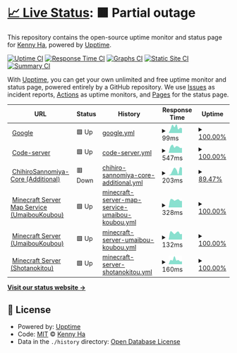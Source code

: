 # [📈 Live Status](https://up.kinokonoko.io): <!--live status--> **🟧 Partial outage**

This repository contains the open-source uptime monitor and status page for [Kenny Ha](kinokonoko.io), powered by [Upptime](https://github.com/upptime/upptime).

[![Uptime CI](https://github.com/altkennyh2l/upptime/workflows/Uptime%20CI/badge.svg)](https://github.com/altkennyh2l/upptime/actions?query=workflow%3A%22Uptime+CI%22)
[![Response Time CI](https://github.com/altkennyh2l/upptime/workflows/Response%20Time%20CI/badge.svg)](https://github.com/altkennyh2l/upptime/actions?query=workflow%3A%22Response+Time+CI%22)
[![Graphs CI](https://github.com/altkennyh2l/upptime/workflows/Graphs%20CI/badge.svg)](https://github.com/altkennyh2l/upptime/actions?query=workflow%3A%22Graphs+CI%22)
[![Static Site CI](https://github.com/altkennyh2l/upptime/workflows/Static%20Site%20CI/badge.svg)](https://github.com/altkennyh2l/upptime/actions?query=workflow%3A%22Static+Site+CI%22)
[![Summary CI](https://github.com/altkennyh2l/upptime/workflows/Summary%20CI/badge.svg)](https://github.com/altkennyh2l/upptime/actions?query=workflow%3A%22Summary+CI%22)

With [Upptime](https://upptime.js.org), you can get your own unlimited and free uptime monitor and status page, powered entirely by a GitHub repository. We use [Issues](https://github.com/altkennyh2l/upptime/issues) as incident reports, [Actions](https://github.com/altkennyh2l/upptime/actions) as uptime monitors, and [Pages](https://up.kinokonoko.io) for the status page.

<!--start: status pages-->
<!-- This summary is generated by Upptime (https://github.com/upptime/upptime) -->
<!-- Do not edit this manually, your changes will be overwritten -->
<!-- prettier-ignore -->
| URL | Status | History | Response Time | Uptime |
| --- | ------ | ------- | ------------- | ------ |
| <img alt="" src="https://favicons.githubusercontent.com/www.google.com" height="13"> [Google](https://www.google.com) | 🟩 Up | [google.yml](https://github.com/altkennyh2l/upptime/commits/HEAD/history/google.yml) | <details><summary><img alt="Response time graph" src="./graphs/google/response-time-week.png" height="20"> 99ms</summary><br><a href="https://up.kinokonoko.io/history/google"><img alt="Response time 123" src="https://img.shields.io/endpoint?url=https%3A%2F%2Fraw.githubusercontent.com%2Faltkennyh2l%2Fupptime%2FHEAD%2Fapi%2Fgoogle%2Fresponse-time.json"></a><br><a href="https://up.kinokonoko.io/history/google"><img alt="24-hour response time 127" src="https://img.shields.io/endpoint?url=https%3A%2F%2Fraw.githubusercontent.com%2Faltkennyh2l%2Fupptime%2FHEAD%2Fapi%2Fgoogle%2Fresponse-time-day.json"></a><br><a href="https://up.kinokonoko.io/history/google"><img alt="7-day response time 99" src="https://img.shields.io/endpoint?url=https%3A%2F%2Fraw.githubusercontent.com%2Faltkennyh2l%2Fupptime%2FHEAD%2Fapi%2Fgoogle%2Fresponse-time-week.json"></a><br><a href="https://up.kinokonoko.io/history/google"><img alt="30-day response time 114" src="https://img.shields.io/endpoint?url=https%3A%2F%2Fraw.githubusercontent.com%2Faltkennyh2l%2Fupptime%2FHEAD%2Fapi%2Fgoogle%2Fresponse-time-month.json"></a><br><a href="https://up.kinokonoko.io/history/google"><img alt="1-year response time 123" src="https://img.shields.io/endpoint?url=https%3A%2F%2Fraw.githubusercontent.com%2Faltkennyh2l%2Fupptime%2FHEAD%2Fapi%2Fgoogle%2Fresponse-time-year.json"></a></details> | <details><summary><a href="https://up.kinokonoko.io/history/google">100.00%</a></summary><a href="https://up.kinokonoko.io/history/google"><img alt="All-time uptime 100.00%" src="https://img.shields.io/endpoint?url=https%3A%2F%2Fraw.githubusercontent.com%2Faltkennyh2l%2Fupptime%2FHEAD%2Fapi%2Fgoogle%2Fuptime.json"></a><br><a href="https://up.kinokonoko.io/history/google"><img alt="24-hour uptime 100.00%" src="https://img.shields.io/endpoint?url=https%3A%2F%2Fraw.githubusercontent.com%2Faltkennyh2l%2Fupptime%2FHEAD%2Fapi%2Fgoogle%2Fuptime-day.json"></a><br><a href="https://up.kinokonoko.io/history/google"><img alt="7-day uptime 100.00%" src="https://img.shields.io/endpoint?url=https%3A%2F%2Fraw.githubusercontent.com%2Faltkennyh2l%2Fupptime%2FHEAD%2Fapi%2Fgoogle%2Fuptime-week.json"></a><br><a href="https://up.kinokonoko.io/history/google"><img alt="30-day uptime 100.00%" src="https://img.shields.io/endpoint?url=https%3A%2F%2Fraw.githubusercontent.com%2Faltkennyh2l%2Fupptime%2FHEAD%2Fapi%2Fgoogle%2Fuptime-month.json"></a><br><a href="https://up.kinokonoko.io/history/google"><img alt="1-year uptime 100.00%" src="https://img.shields.io/endpoint?url=https%3A%2F%2Fraw.githubusercontent.com%2Faltkennyh2l%2Fupptime%2FHEAD%2Fapi%2Fgoogle%2Fuptime-year.json"></a></details>
| <img alt="" src="https://favicons.githubusercontent.com/code.kinokonoko.io" height="13"> [Code-server](https://code.kinokonoko.io) | 🟩 Up | [code-server.yml](https://github.com/altkennyh2l/upptime/commits/HEAD/history/code-server.yml) | <details><summary><img alt="Response time graph" src="./graphs/code-server/response-time-week.png" height="20"> 547ms</summary><br><a href="https://up.kinokonoko.io/history/code-server"><img alt="Response time 567" src="https://img.shields.io/endpoint?url=https%3A%2F%2Fraw.githubusercontent.com%2Faltkennyh2l%2Fupptime%2FHEAD%2Fapi%2Fcode-server%2Fresponse-time.json"></a><br><a href="https://up.kinokonoko.io/history/code-server"><img alt="24-hour response time 625" src="https://img.shields.io/endpoint?url=https%3A%2F%2Fraw.githubusercontent.com%2Faltkennyh2l%2Fupptime%2FHEAD%2Fapi%2Fcode-server%2Fresponse-time-day.json"></a><br><a href="https://up.kinokonoko.io/history/code-server"><img alt="7-day response time 547" src="https://img.shields.io/endpoint?url=https%3A%2F%2Fraw.githubusercontent.com%2Faltkennyh2l%2Fupptime%2FHEAD%2Fapi%2Fcode-server%2Fresponse-time-week.json"></a><br><a href="https://up.kinokonoko.io/history/code-server"><img alt="30-day response time 567" src="https://img.shields.io/endpoint?url=https%3A%2F%2Fraw.githubusercontent.com%2Faltkennyh2l%2Fupptime%2FHEAD%2Fapi%2Fcode-server%2Fresponse-time-month.json"></a><br><a href="https://up.kinokonoko.io/history/code-server"><img alt="1-year response time 567" src="https://img.shields.io/endpoint?url=https%3A%2F%2Fraw.githubusercontent.com%2Faltkennyh2l%2Fupptime%2FHEAD%2Fapi%2Fcode-server%2Fresponse-time-year.json"></a></details> | <details><summary><a href="https://up.kinokonoko.io/history/code-server">100.00%</a></summary><a href="https://up.kinokonoko.io/history/code-server"><img alt="All-time uptime 100.00%" src="https://img.shields.io/endpoint?url=https%3A%2F%2Fraw.githubusercontent.com%2Faltkennyh2l%2Fupptime%2FHEAD%2Fapi%2Fcode-server%2Fuptime.json"></a><br><a href="https://up.kinokonoko.io/history/code-server"><img alt="24-hour uptime 100.00%" src="https://img.shields.io/endpoint?url=https%3A%2F%2Fraw.githubusercontent.com%2Faltkennyh2l%2Fupptime%2FHEAD%2Fapi%2Fcode-server%2Fuptime-day.json"></a><br><a href="https://up.kinokonoko.io/history/code-server"><img alt="7-day uptime 100.00%" src="https://img.shields.io/endpoint?url=https%3A%2F%2Fraw.githubusercontent.com%2Faltkennyh2l%2Fupptime%2FHEAD%2Fapi%2Fcode-server%2Fuptime-week.json"></a><br><a href="https://up.kinokonoko.io/history/code-server"><img alt="30-day uptime 100.00%" src="https://img.shields.io/endpoint?url=https%3A%2F%2Fraw.githubusercontent.com%2Faltkennyh2l%2Fupptime%2FHEAD%2Fapi%2Fcode-server%2Fuptime-month.json"></a><br><a href="https://up.kinokonoko.io/history/code-server"><img alt="1-year uptime 100.00%" src="https://img.shields.io/endpoint?url=https%3A%2F%2Fraw.githubusercontent.com%2Faltkennyh2l%2Fupptime%2FHEAD%2Fapi%2Fcode-server%2Fuptime-year.json"></a></details>
| <img alt="" src="https://favicons.githubusercontent.com/cs-webhook.herokuapp.com" height="13"> [ChihiroSannomiya-Core (Additional)](https://cs-webhook.herokuapp.com/) | 🟥 Down | [chihiro-sannomiya-core-additional.yml](https://github.com/altkennyh2l/upptime/commits/HEAD/history/chihiro-sannomiya-core-additional.yml) | <details><summary><img alt="Response time graph" src="./graphs/chihiro-sannomiya-core-additional/response-time-week.png" height="20"> 203ms</summary><br><a href="https://up.kinokonoko.io/history/chihiro-sannomiya-core-additional"><img alt="Response time 482" src="https://img.shields.io/endpoint?url=https%3A%2F%2Fraw.githubusercontent.com%2Faltkennyh2l%2Fupptime%2FHEAD%2Fapi%2Fchihiro-sannomiya-core-additional%2Fresponse-time.json"></a><br><a href="https://up.kinokonoko.io/history/chihiro-sannomiya-core-additional"><img alt="24-hour response time 141" src="https://img.shields.io/endpoint?url=https%3A%2F%2Fraw.githubusercontent.com%2Faltkennyh2l%2Fupptime%2FHEAD%2Fapi%2Fchihiro-sannomiya-core-additional%2Fresponse-time-day.json"></a><br><a href="https://up.kinokonoko.io/history/chihiro-sannomiya-core-additional"><img alt="7-day response time 203" src="https://img.shields.io/endpoint?url=https%3A%2F%2Fraw.githubusercontent.com%2Faltkennyh2l%2Fupptime%2FHEAD%2Fapi%2Fchihiro-sannomiya-core-additional%2Fresponse-time-week.json"></a><br><a href="https://up.kinokonoko.io/history/chihiro-sannomiya-core-additional"><img alt="30-day response time 219" src="https://img.shields.io/endpoint?url=https%3A%2F%2Fraw.githubusercontent.com%2Faltkennyh2l%2Fupptime%2FHEAD%2Fapi%2Fchihiro-sannomiya-core-additional%2Fresponse-time-month.json"></a><br><a href="https://up.kinokonoko.io/history/chihiro-sannomiya-core-additional"><img alt="1-year response time 482" src="https://img.shields.io/endpoint?url=https%3A%2F%2Fraw.githubusercontent.com%2Faltkennyh2l%2Fupptime%2FHEAD%2Fapi%2Fchihiro-sannomiya-core-additional%2Fresponse-time-year.json"></a></details> | <details><summary><a href="https://up.kinokonoko.io/history/chihiro-sannomiya-core-additional">89.47%</a></summary><a href="https://up.kinokonoko.io/history/chihiro-sannomiya-core-additional"><img alt="All-time uptime 97.41%" src="https://img.shields.io/endpoint?url=https%3A%2F%2Fraw.githubusercontent.com%2Faltkennyh2l%2Fupptime%2FHEAD%2Fapi%2Fchihiro-sannomiya-core-additional%2Fuptime.json"></a><br><a href="https://up.kinokonoko.io/history/chihiro-sannomiya-core-additional"><img alt="24-hour uptime 26.26%" src="https://img.shields.io/endpoint?url=https%3A%2F%2Fraw.githubusercontent.com%2Faltkennyh2l%2Fupptime%2FHEAD%2Fapi%2Fchihiro-sannomiya-core-additional%2Fuptime-day.json"></a><br><a href="https://up.kinokonoko.io/history/chihiro-sannomiya-core-additional"><img alt="7-day uptime 89.47%" src="https://img.shields.io/endpoint?url=https%3A%2F%2Fraw.githubusercontent.com%2Faltkennyh2l%2Fupptime%2FHEAD%2Fapi%2Fchihiro-sannomiya-core-additional%2Fuptime-week.json"></a><br><a href="https://up.kinokonoko.io/history/chihiro-sannomiya-core-additional"><img alt="30-day uptime 97.49%" src="https://img.shields.io/endpoint?url=https%3A%2F%2Fraw.githubusercontent.com%2Faltkennyh2l%2Fupptime%2FHEAD%2Fapi%2Fchihiro-sannomiya-core-additional%2Fuptime-month.json"></a><br><a href="https://up.kinokonoko.io/history/chihiro-sannomiya-core-additional"><img alt="1-year uptime 97.41%" src="https://img.shields.io/endpoint?url=https%3A%2F%2Fraw.githubusercontent.com%2Faltkennyh2l%2Fupptime%2FHEAD%2Fapi%2Fchihiro-sannomiya-core-additional%2Fuptime-year.json"></a></details>
| <img alt="" src="https://favicons.githubusercontent.com/mc.komattamode.com" height="13"> [Minecraft Server Map Service (UmaibouKoubou)](http://mc.komattamode.com:33010/) | 🟩 Up | [minecraft-server-map-service-umaibou-koubou.yml](https://github.com/altkennyh2l/upptime/commits/HEAD/history/minecraft-server-map-service-umaibou-koubou.yml) | <details><summary><img alt="Response time graph" src="./graphs/minecraft-server-map-service-umaibou-koubou/response-time-week.png" height="20"> 328ms</summary><br><a href="https://up.kinokonoko.io/history/minecraft-server-map-service-umaibou-koubou"><img alt="Response time 332" src="https://img.shields.io/endpoint?url=https%3A%2F%2Fraw.githubusercontent.com%2Faltkennyh2l%2Fupptime%2FHEAD%2Fapi%2Fminecraft-server-map-service-umaibou-koubou%2Fresponse-time.json"></a><br><a href="https://up.kinokonoko.io/history/minecraft-server-map-service-umaibou-koubou"><img alt="24-hour response time 337" src="https://img.shields.io/endpoint?url=https%3A%2F%2Fraw.githubusercontent.com%2Faltkennyh2l%2Fupptime%2FHEAD%2Fapi%2Fminecraft-server-map-service-umaibou-koubou%2Fresponse-time-day.json"></a><br><a href="https://up.kinokonoko.io/history/minecraft-server-map-service-umaibou-koubou"><img alt="7-day response time 328" src="https://img.shields.io/endpoint?url=https%3A%2F%2Fraw.githubusercontent.com%2Faltkennyh2l%2Fupptime%2FHEAD%2Fapi%2Fminecraft-server-map-service-umaibou-koubou%2Fresponse-time-week.json"></a><br><a href="https://up.kinokonoko.io/history/minecraft-server-map-service-umaibou-koubou"><img alt="30-day response time 332" src="https://img.shields.io/endpoint?url=https%3A%2F%2Fraw.githubusercontent.com%2Faltkennyh2l%2Fupptime%2FHEAD%2Fapi%2Fminecraft-server-map-service-umaibou-koubou%2Fresponse-time-month.json"></a><br><a href="https://up.kinokonoko.io/history/minecraft-server-map-service-umaibou-koubou"><img alt="1-year response time 332" src="https://img.shields.io/endpoint?url=https%3A%2F%2Fraw.githubusercontent.com%2Faltkennyh2l%2Fupptime%2FHEAD%2Fapi%2Fminecraft-server-map-service-umaibou-koubou%2Fresponse-time-year.json"></a></details> | <details><summary><a href="https://up.kinokonoko.io/history/minecraft-server-map-service-umaibou-koubou">100.00%</a></summary><a href="https://up.kinokonoko.io/history/minecraft-server-map-service-umaibou-koubou"><img alt="All-time uptime 100.00%" src="https://img.shields.io/endpoint?url=https%3A%2F%2Fraw.githubusercontent.com%2Faltkennyh2l%2Fupptime%2FHEAD%2Fapi%2Fminecraft-server-map-service-umaibou-koubou%2Fuptime.json"></a><br><a href="https://up.kinokonoko.io/history/minecraft-server-map-service-umaibou-koubou"><img alt="24-hour uptime 100.00%" src="https://img.shields.io/endpoint?url=https%3A%2F%2Fraw.githubusercontent.com%2Faltkennyh2l%2Fupptime%2FHEAD%2Fapi%2Fminecraft-server-map-service-umaibou-koubou%2Fuptime-day.json"></a><br><a href="https://up.kinokonoko.io/history/minecraft-server-map-service-umaibou-koubou"><img alt="7-day uptime 100.00%" src="https://img.shields.io/endpoint?url=https%3A%2F%2Fraw.githubusercontent.com%2Faltkennyh2l%2Fupptime%2FHEAD%2Fapi%2Fminecraft-server-map-service-umaibou-koubou%2Fuptime-week.json"></a><br><a href="https://up.kinokonoko.io/history/minecraft-server-map-service-umaibou-koubou"><img alt="30-day uptime 100.00%" src="https://img.shields.io/endpoint?url=https%3A%2F%2Fraw.githubusercontent.com%2Faltkennyh2l%2Fupptime%2FHEAD%2Fapi%2Fminecraft-server-map-service-umaibou-koubou%2Fuptime-month.json"></a><br><a href="https://up.kinokonoko.io/history/minecraft-server-map-service-umaibou-koubou"><img alt="1-year uptime 100.00%" src="https://img.shields.io/endpoint?url=https%3A%2F%2Fraw.githubusercontent.com%2Faltkennyh2l%2Fupptime%2FHEAD%2Fapi%2Fminecraft-server-map-service-umaibou-koubou%2Fuptime-year.json"></a></details>
| <img alt="" src="https://favicons.githubusercontent.com/null" height="13"> [Minecraft Server (UmaibouKoubou)](mc.komattamode.com) | 🟩 Up | [minecraft-server-umaibou-koubou.yml](https://github.com/altkennyh2l/upptime/commits/HEAD/history/minecraft-server-umaibou-koubou.yml) | <details><summary><img alt="Response time graph" src="./graphs/minecraft-server-umaibou-koubou/response-time-week.png" height="20"> 132ms</summary><br><a href="https://up.kinokonoko.io/history/minecraft-server-umaibou-koubou"><img alt="Response time 133" src="https://img.shields.io/endpoint?url=https%3A%2F%2Fraw.githubusercontent.com%2Faltkennyh2l%2Fupptime%2FHEAD%2Fapi%2Fminecraft-server-umaibou-koubou%2Fresponse-time.json"></a><br><a href="https://up.kinokonoko.io/history/minecraft-server-umaibou-koubou"><img alt="24-hour response time 142" src="https://img.shields.io/endpoint?url=https%3A%2F%2Fraw.githubusercontent.com%2Faltkennyh2l%2Fupptime%2FHEAD%2Fapi%2Fminecraft-server-umaibou-koubou%2Fresponse-time-day.json"></a><br><a href="https://up.kinokonoko.io/history/minecraft-server-umaibou-koubou"><img alt="7-day response time 132" src="https://img.shields.io/endpoint?url=https%3A%2F%2Fraw.githubusercontent.com%2Faltkennyh2l%2Fupptime%2FHEAD%2Fapi%2Fminecraft-server-umaibou-koubou%2Fresponse-time-week.json"></a><br><a href="https://up.kinokonoko.io/history/minecraft-server-umaibou-koubou"><img alt="30-day response time 133" src="https://img.shields.io/endpoint?url=https%3A%2F%2Fraw.githubusercontent.com%2Faltkennyh2l%2Fupptime%2FHEAD%2Fapi%2Fminecraft-server-umaibou-koubou%2Fresponse-time-month.json"></a><br><a href="https://up.kinokonoko.io/history/minecraft-server-umaibou-koubou"><img alt="1-year response time 133" src="https://img.shields.io/endpoint?url=https%3A%2F%2Fraw.githubusercontent.com%2Faltkennyh2l%2Fupptime%2FHEAD%2Fapi%2Fminecraft-server-umaibou-koubou%2Fresponse-time-year.json"></a></details> | <details><summary><a href="https://up.kinokonoko.io/history/minecraft-server-umaibou-koubou">100.00%</a></summary><a href="https://up.kinokonoko.io/history/minecraft-server-umaibou-koubou"><img alt="All-time uptime 100.00%" src="https://img.shields.io/endpoint?url=https%3A%2F%2Fraw.githubusercontent.com%2Faltkennyh2l%2Fupptime%2FHEAD%2Fapi%2Fminecraft-server-umaibou-koubou%2Fuptime.json"></a><br><a href="https://up.kinokonoko.io/history/minecraft-server-umaibou-koubou"><img alt="24-hour uptime 100.00%" src="https://img.shields.io/endpoint?url=https%3A%2F%2Fraw.githubusercontent.com%2Faltkennyh2l%2Fupptime%2FHEAD%2Fapi%2Fminecraft-server-umaibou-koubou%2Fuptime-day.json"></a><br><a href="https://up.kinokonoko.io/history/minecraft-server-umaibou-koubou"><img alt="7-day uptime 100.00%" src="https://img.shields.io/endpoint?url=https%3A%2F%2Fraw.githubusercontent.com%2Faltkennyh2l%2Fupptime%2FHEAD%2Fapi%2Fminecraft-server-umaibou-koubou%2Fuptime-week.json"></a><br><a href="https://up.kinokonoko.io/history/minecraft-server-umaibou-koubou"><img alt="30-day uptime 100.00%" src="https://img.shields.io/endpoint?url=https%3A%2F%2Fraw.githubusercontent.com%2Faltkennyh2l%2Fupptime%2FHEAD%2Fapi%2Fminecraft-server-umaibou-koubou%2Fuptime-month.json"></a><br><a href="https://up.kinokonoko.io/history/minecraft-server-umaibou-koubou"><img alt="1-year uptime 100.00%" src="https://img.shields.io/endpoint?url=https%3A%2F%2Fraw.githubusercontent.com%2Faltkennyh2l%2Fupptime%2FHEAD%2Fapi%2Fminecraft-server-umaibou-koubou%2Fuptime-year.json"></a></details>
| <img alt="" src="https://favicons.githubusercontent.com/null" height="13"> [Minecraft Server (Shotanokitou)](mc.komattamode.com) | 🟩 Up | [minecraft-server-shotanokitou.yml](https://github.com/altkennyh2l/upptime/commits/HEAD/history/minecraft-server-shotanokitou.yml) | <details><summary><img alt="Response time graph" src="./graphs/minecraft-server-shotanokitou/response-time-week.png" height="20"> 160ms</summary><br><a href="https://up.kinokonoko.io/history/minecraft-server-shotanokitou"><img alt="Response time 159" src="https://img.shields.io/endpoint?url=https%3A%2F%2Fraw.githubusercontent.com%2Faltkennyh2l%2Fupptime%2FHEAD%2Fapi%2Fminecraft-server-shotanokitou%2Fresponse-time.json"></a><br><a href="https://up.kinokonoko.io/history/minecraft-server-shotanokitou"><img alt="24-hour response time 143" src="https://img.shields.io/endpoint?url=https%3A%2F%2Fraw.githubusercontent.com%2Faltkennyh2l%2Fupptime%2FHEAD%2Fapi%2Fminecraft-server-shotanokitou%2Fresponse-time-day.json"></a><br><a href="https://up.kinokonoko.io/history/minecraft-server-shotanokitou"><img alt="7-day response time 160" src="https://img.shields.io/endpoint?url=https%3A%2F%2Fraw.githubusercontent.com%2Faltkennyh2l%2Fupptime%2FHEAD%2Fapi%2Fminecraft-server-shotanokitou%2Fresponse-time-week.json"></a><br><a href="https://up.kinokonoko.io/history/minecraft-server-shotanokitou"><img alt="30-day response time 146" src="https://img.shields.io/endpoint?url=https%3A%2F%2Fraw.githubusercontent.com%2Faltkennyh2l%2Fupptime%2FHEAD%2Fapi%2Fminecraft-server-shotanokitou%2Fresponse-time-month.json"></a><br><a href="https://up.kinokonoko.io/history/minecraft-server-shotanokitou"><img alt="1-year response time 159" src="https://img.shields.io/endpoint?url=https%3A%2F%2Fraw.githubusercontent.com%2Faltkennyh2l%2Fupptime%2FHEAD%2Fapi%2Fminecraft-server-shotanokitou%2Fresponse-time-year.json"></a></details> | <details><summary><a href="https://up.kinokonoko.io/history/minecraft-server-shotanokitou">100.00%</a></summary><a href="https://up.kinokonoko.io/history/minecraft-server-shotanokitou"><img alt="All-time uptime 100.00%" src="https://img.shields.io/endpoint?url=https%3A%2F%2Fraw.githubusercontent.com%2Faltkennyh2l%2Fupptime%2FHEAD%2Fapi%2Fminecraft-server-shotanokitou%2Fuptime.json"></a><br><a href="https://up.kinokonoko.io/history/minecraft-server-shotanokitou"><img alt="24-hour uptime 100.00%" src="https://img.shields.io/endpoint?url=https%3A%2F%2Fraw.githubusercontent.com%2Faltkennyh2l%2Fupptime%2FHEAD%2Fapi%2Fminecraft-server-shotanokitou%2Fuptime-day.json"></a><br><a href="https://up.kinokonoko.io/history/minecraft-server-shotanokitou"><img alt="7-day uptime 100.00%" src="https://img.shields.io/endpoint?url=https%3A%2F%2Fraw.githubusercontent.com%2Faltkennyh2l%2Fupptime%2FHEAD%2Fapi%2Fminecraft-server-shotanokitou%2Fuptime-week.json"></a><br><a href="https://up.kinokonoko.io/history/minecraft-server-shotanokitou"><img alt="30-day uptime 100.00%" src="https://img.shields.io/endpoint?url=https%3A%2F%2Fraw.githubusercontent.com%2Faltkennyh2l%2Fupptime%2FHEAD%2Fapi%2Fminecraft-server-shotanokitou%2Fuptime-month.json"></a><br><a href="https://up.kinokonoko.io/history/minecraft-server-shotanokitou"><img alt="1-year uptime 100.00%" src="https://img.shields.io/endpoint?url=https%3A%2F%2Fraw.githubusercontent.com%2Faltkennyh2l%2Fupptime%2FHEAD%2Fapi%2Fminecraft-server-shotanokitou%2Fuptime-year.json"></a></details>

<!--end: status pages-->

[**Visit our status website →**](https://up.kinokonoko.io)

## 📄 License

- Powered by: [Upptime](https://github.com/upptime/upptime)
- Code: [MIT](./LICENSE) © [Kenny Ha](kinokonoko.io)
- Data in the `./history` directory: [Open Database License](https://opendatacommons.org/licenses/odbl/1-0/)
